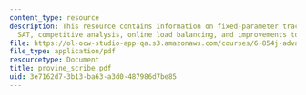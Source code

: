 ```yaml
---
content_type: resource
description: This resource contains information on fixed-parameter tractability of
  SAT, competitive analysis, online load balancing, and improvements to Graham?s algorithm.
file: https://ol-ocw-studio-app-qa.s3.amazonaws.com/courses/6-854j-advanced-algorithms-fall-2005/3e7162d73b13ba63a3d0487986d7be85_provine_scribe.pdf
file_type: application/pdf
resourcetype: Document
title: provine_scribe.pdf
uid: 3e7162d7-3b13-ba63-a3d0-487986d7be85
---
```

